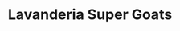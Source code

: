 ---
title: "Lavanderia Super Goats"
url: /quetzaltenango/lavanderia-super-goats/
shop: lavandería
---